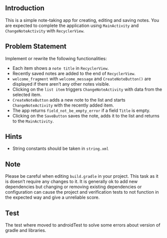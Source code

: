 ## Introduction
This is a simple note-taking app for creating, editing and saving notes. You are expected to complete the application using `MainActivity`  and `ChangeNoteActivity` with `RecyclerView`.

## Problem Statement
Implement or rewrite the following functionalities:
* Each item shows a `note title` in `RecyclerView`.
* Recently saved notes are added to the end of `RecyclerView`.
* `welcome_fragment` with `welcome_message` and `CreateNoteButton()` are displayed if there aren’t any other notes visible.
* Clicking on the `list item`  triggers  `ChangeNoteActivity` with data from the selected item.
* `CreateNoteButton` adds a new note to the list and starts `ChangeNoteActivity` with the recently added item.
* The app returns `field_not_be_empty_error` if a field `Title` is empty.
* Clicking on the `SaveButton` saves the note, adds it to the list and returns to the `MainActivity`.

## Hints
* String constants should be taken in `string.xml`

## Note
Please be careful when editing `build.gradle` in your project. This task as it is doesn’t require any changes to it. It is generally ok to add new dependencies but changing or removing existing dependencies or configuration can cause the project and verification tests to not function in the expected way and give a unreliable score.


## Test

The test where moved to androidTest to solve some errors about version of gradle and libraries.

